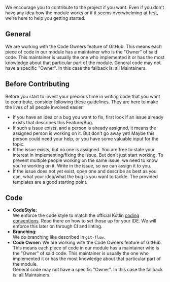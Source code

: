 We encourage you to contribute to the project if you want. Even if you don't have any idea how the module works or if it seems overwhelming at first, we're here to help you getting started.

## General
We are working with the Code Owners feature of GitHub. This means each piece of code in our module has a maintainer who is the "Owner" of said code. This maintainer is usually the one who implemented it or has the most knowledge about that particular part of the module. General code may not have a specific "Owner". In this case the fallback is: all Maintainers.

## Before Contributing
Before you start to invest your precious time in writing code that you want to contribute, consider following these guidelines. They are here to make the lives of all people involved easier.

- If you have an idea or a bug you want to fix, first look if an issue already exists that describes this Feature/Bug.
- If such a issue exists, and a person is already assigned, it means the assigned person is working on it. But don't go away yet! Maybe this person could need your help, or you have some valuable input for the topic.
- If the issue exists, but no one is assigned. You are free to state your interest in implementing/fixing the issue. But don't just start working. To prevent multiple people working on the same issue, we need to know you're working on it. Write in the issue, so we can assign it to you.
- If the issue does not yet exist, open one and describe as best as you can, what your idea/what the bug is you want to tackle. The provided templates are a good starting point.

## Code
- **CodeStyle:**  
We enforce the code style to match the official Kotlin [coding conventions](https://kotlinlang.org/docs/reference/coding-conventions.html). Read there on how to set those up for your IDE.
We will enforce this later on through CI and linting.  
- **Branching:**  
We do branching like described in `git-flow`.
- **Code Owner:**
We are working with the Code Owners feature of GitHub.  
This means each piece of code in our module has a maintainer who is the "Owner" of said code. This maintainer is usually the one who implemented it or has the most knowledge about that particular part of the module.  
General code may not have a specific "Owner". In this case the fallback is: all Maintainers.  